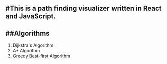 #This is a path finding visualizer written in React and JavaScript.
---
##Algorithms
---
1) Dijkstra's Algorithm
2) A* Algorithm
3) Greedy Best-first Algorithm